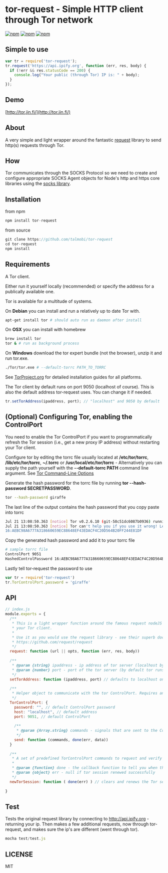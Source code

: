 # tor-request - Simple HTTP client through Tor network

[![npm](https://img.shields.io/npm/v/tor-request.svg?maxAge=3600)](https://www.npmjs.com/package/tor-request)
[![npm](https://img.shields.io/npm/dm/tor-request.svg?maxAge=3600)](https://www.npmjs.com/package/tor-request)
[![npm](https://img.shields.io/npm/l/tor-request.svg?maxAge=3600)](https://www.npmjs.com/package/tor-request)

## Simple to use
```js
var tr = require('tor-request');
tr.request('https://api.ipify.org', function (err, res, body) {
  if (!err && res.statusCode == 200) {
    console.log("Your public (through Tor) IP is: " + body);
  }
});
```
## Demo
[http://tor.jin.fi/](http://tor.jin.fi/)

## About
A very simple and light wrapper around the fantastic [request](https://github.com/request/request) library to send http(s) requests through Tor.

## How
Tor communicates through the SOCKS Protocol so we need to create and configure appropriate SOCKS Agent objects for Node's http and https core libraries using the [socks library](https://github.com/JoshGlazebrook/socks).

## Installation

from npm
```js
npm install tor-request
```
from source
```js
git clone https://github.com/talmobi/tor-request
cd tor-request
npm install
```

## Requirements
A Tor client.

Either run it yourself locally (recommended) or specify the address for a publically available one.

Tor is available for a multitude of systems.

On **Debian** you can install and run a relatively up to date Tor with.

```bash
apt-get install tor # should auto run as daemon after install
```

On **OSX** you can install with homebrew

```bash
brew install tor
tor & # run as background process
```

On **Windows** download the tor expert bundle (not the browser), unzip it and run tor.exe.

```bash
./Tor/tor.exe # --default-torrc PATH_TO_TORRC
```

See [TorProject.org](https://www.torproject.org/docs/debian.html.en) for detailed installation guides for all platforms.


The Tor client by default runs on port 9050 (localhost of course). This is also the default address tor-request uses. You can change it if needed.

```js
tr.setTorAddress(ipaddress, port); // "localhost" and 9050 by default
```

## (Optional) Configuring Tor, enabling the ControlPort
You need to enable the Tor ControlPort if you want to programmatically refresh the Tor session (i.e., get a new proxy IP address) without restarting your Tor client.

Configure tor by editing the torrc file usually located at **/etc/tor/torrc**, **/lib/etc/tor/torrc**, **~/.torrc** or **/usr/local/etc/tor/torrc** - Alternatively you can supply the path yourself with the **--default-torrc PATH** command line argument. See [Tor Command-Line Options](https://www.torproject.org/docs/tor-manual.html.en)

Generate the hash password for the torrc file by running **tor --hash-password SECRETPASSWORD**.

```bash
tor --hash-password giraffe
```

The last line of the output contains the hash password that you copy paste into torrc
```bash
Jul 21 13:08:50.363 [notice] Tor v0.2.6.10 (git-58c51dc6087b0936) running on Darwin with Libevent 2.0.22-stable, OpenSSL 1.0.2h and Zlib 1.2.5.
Jul 21 13:08:50.363 [notice] Tor can't help you if you use it wrong! Learn how to be safe at https://www.torproject.org/download/download#warning
16:AEBC98A6777A318660659EC88648EF43EDACF4C20D564B20FF244E81DF
```

Copy the generated hash password and add it to your torrc file
```bash
# sample torrc file
ControlPort 9051
HashedControlPassword 16:AEBC98A6777A318660659EC88648EF43EDACF4C20D564B20FF244E81DF
```

Lastly tell tor-request the password to use
```js
var tr = require('tor-request')
tr.TorControlPort.password = 'giraffe'
```

## API

```js
// index.js
module.exports = {
  /**
   * This is a light wrapper function around the famous request nodeJS library, routing it through
   * your Tor client.
   *
   * Use it as you would use the request library - see their superb documentation.
   * https://github.com/request/request
   */
  request: function (url || opts, function (err, res, body))
  
  /**
   * @param {string} ipaddress - ip address of tor server (localhost by default)
   * @param {number} port - port of the tor server (by default tor runs on port 9050)
   */
  setTorAddress: function (ipaddress, port) // defaults to localhost on port 9050
  
  /**
   * Helper object to communicate with the tor ControlPort. Requires an enabled ControlPort on tor.
   */
  TorControlPort: {
    password: "", // default ControlPort password
    host: "localhost", // default address
    port: 9051, // default ControlPort
    
    /**
     * @param {Array.string} commands - signals that are sent to the ControlPort
     */
    send: function (commands, done(err, data))
  }
  
  /**
   * A set of predefined TorControlPort commands to request and verify tor for a new session (get a new ip to use).
   *
   * @param {function} done - the callback function to tell you when the process is done
   * @param {object} err - null if tor session renewed successfully
   */
  newTorSession: function ( done(err) ) // clears and renews the Tor session (i.e., you get a new IP)
  
}
```

## Test

Tests the original request library by connecting to http://api.ipify.org - returning your ip. Then makes a few additional requests, now through tor-request, and makes sure the ip's are different (went through tor).

```js
mocha test/test.js
```

## LICENSE
MIT
